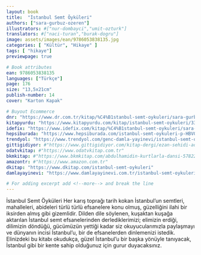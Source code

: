 ```yaml
---
layout: book
title:  "İstanbul Semt Öyküleri"
authors: ["sara-gurbuz-ozeren"]
illustrators: #["nur-dombayci","umit-ozturk"]
translators: #["naci-turan","burak-dogru"]
image: assets/images/ean/9786053838135.jpg
categories: [ "Kültür", "Hikaye" ]
tags: [ "hikaye"]
previewpage: true

# Book attributes
ean: 9786053838135
languages: ["Türkçe"]
page: 176
size: "13,5x21cm"
publish-number: 14
cover: "Karton Kapak"

# Buyout Ecommerce
dnr: "https://www.dr.com.tr/kitap/%C4%B1stanbul-semt-oykuleri/sara-gurbuz-ozeren/edebiyat/turk-oyku/urunno=0000000597505"
kitapyurdu: "https://www.kitapyurdu.com/kitap/istanbul-semt-oykuleri/338365.html&filter_name=%C4%B0stanbul+Semt+%C3%96yk%C3%BCleri"
idefix: "https://www.idefix.com/kitap/%C4%B1stanbul-semt-oykuleri/sara-gurbuz-ozeren/edebiyat/turk-oyku/urunno=0000000597505"
hepsiburada: "https://www.hepsiburada.com/istanbul-semt-oykuleri-p-HBV0000010CEY"
trendyol: "https://www.trendyol.com/genc-damla-yayinevi/istanbul-semt-oykuleri-sara-gurbuz-ozeren-p-3423381"
gittigidiyor: #"https://www.gittigidiyor.com/kitap-dergi/ezan-sehidi-adnan-menderes_pdp_732728793"
odatvkitap: #"https://www.odatvkitap.com.tr"
bkmkitap: #"https://www.bkmkitap.com/abdulhamidin-kurtlarla-dansi-578226"
amazontr: #"https://www.amazon.com.tr"
dkitap: "https://www.dkitap.com/istanbul-semt-oykuleri"
damlayayinevi: "https://www.damlayayinevi.com.tr/istanbul-semt-oykuleri"

# For adding excerpt add <!--more--> and break the line
---
```

İstanbul Semt Öyküleri
Her karış toprağı tarih kokan İstanbul’un semtleri, mahalleleri, abideleri türlü türlü efsanelere konu olmuş, güzelliğini ilahi bir iksirden almış gibi gizemlidir.
Dilden dile söylenen, kuşaktan kuşağa aktarılan İstanbul semt efsanelerinden derlediklerimizi; elimizin erdiği, dilimizin döndüğü, gücümüzün yettiği kadar siz okuyucularımızla paylaşmayı ve dünyanın incisi İstanbul’u, bir de efsanelerden dinlemenizi istedik.
Elinizdeki bu kitabı okudukça, güzel İstanbul’u bir başka yönüyle tanıyacak, İstanbul gibi bir kente sahip olduğunuz için gurur duyacaksınız.
<!--more--> 
